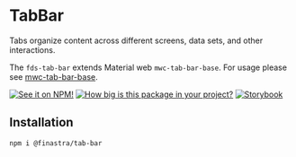 # TabBar

Tabs organize content across different screens, data sets, and other interactions.

The `fds-tab-bar` extends Material web `mwc-tab-bar-base`. For usage please see [mwc-tab-bar-base](https://github.com/material-components/material-web/tree/master/packages/tab-bar).

[![See it on NPM!](https://img.shields.io/npm/v/@finastra/tab-bar?style=for-the-badge)](https://www.npmjs.com/package/@finastra/tab-bar)
[![How big is this package in your project?](https://img.shields.io/bundlephobia/minzip/@finastra/tab-bar?style=for-the-badge)](https://bundlephobia.com/result?p=@finastra/tab-bar')
[![Storybook](https://shields.io/badge/-Play%20with%20this%20web%20component-2a0481?logo=storybook&style=for-the-badge)](https://finastra.github.io/finastra-design-system/?path=/story/components-tab-bar-default)

## Installation

```
npm i @finastra/tab-bar
```

